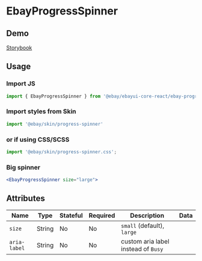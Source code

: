 # EbayProgressSpinner

## Demo
[Storybook](https://opensource.ebay.com/ebayui-core-react/main/?path=/story/ebay-progress-spinner--default-large)

## Usage

### Import JS
```jsx harmony
import { EbayProgressSpinner } from '@ebay/ebayui-core-react/ebay-progress-spinner'
```

### Import styles from Skin
```jsx
import '@ebay/skin/progress-spinner'
```

### or if using CSS/SCSS
```jsx
import '@ebay/skin/progress-spinner.css';
```

### Big spinner
```jsx harmony
<EbayProgressSpinner size="large">
```

## Attributes

Name | Type | Stateful | Required | Description | Data
--- | --- | --- | --- | --- | ---
`size` | String | No | No | `small` (default), `large`
`aria-label` | String | No | No | custom aria label instead of `Busy`
